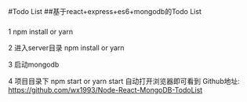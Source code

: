 #Todo List
##基于react+express+es6+mongodb的Todo List

###
1 npm install or yarn

2 进入server目录 npm install or yarn

3 启动mongodb

4 项目目录下 npm start or yarn start 自动打开浏览器即可看到
Github地址: https://github.com/wx1993/Node-React-MongoDB-TodoList